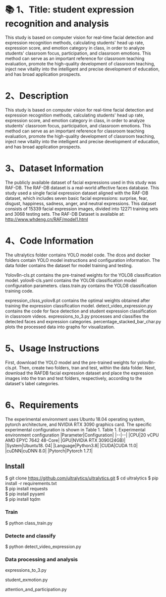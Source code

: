 # 📚 1、Title: student expression recognition and analysis

This study is based on computer vision for real-time facial detection and expression recognition methods, calculating students' head up rate, expression score, and emotion category in class, in order to analyze students' classroom focus, participation, and classroom emotions. This method can serve as an important reference for classroom teaching evaluation, promote the high-quality development of classroom teaching, inject new vitality into the intelligent and precise development of education, and has broad application prospects.

# 2、Description

This study is based on computer vision for real-time facial detection and expression recognition methods, calculating students' head up rate, expression score, and emotion category in class, in order to analyze students' classroom focus, participation, and classroom emotions. This method can serve as an important reference for classroom teaching evaluation, promote the high-quality development of classroom teaching, inject new vitality into the intelligent and precise development of education, and has broad application prospects.

# 3、Dataset Information

The publicly available dataset of facial expressions used in this study was RAF-DB. The RAF-DB dataset is a real-world affective faces database. This study used a single facial expression dataset aligned with the RAF-DB dataset, which includes seven basic facial expressions: surprise, fear, disgust, happiness, sadness, anger, and neutral expressions. This dataset consists of 15339 facial expression images, divided into 12271 training sets and 3068 testing sets.
The RAF-DB Dataset is available at: http://www.whdeng.cn/RAF/model1.html

# 4、Code Information

The ultralytics folder contains YOLO model code. The dcos and docker folders contain YOLO model instructions and configuration information. The data folder contains the dataset for model training and testing.

Yolov8n-cls.pt contains the pre-trained weights for the YOLO8 classification model. yolov8-cls.yaml contains the YOLO8 classification model configuration parameters. class.train.py contains the YOLO8 classification training code.

expression_clsss_yolov8.pt contains the optimal weights obtained after training the expression classification model. detect_video_expression.py contains the code for face detection and student expression classification in classroom videos. expressions_to_3.py processes and classifies the detected faces and expression categories. percentage_stacked_bar_char.py plots the processed data into graphs for visualization.

# 5、Usage Instructions
First, download the YOLO model and the pre-trained weights for yolov8n-cls.pt. Then, create two folders, tran and test, within the data folder. Next, download the RAFDB facial expression dataset and place the expression images into the tran and test folders, respectively, according to the dataset's label categories.

# 6、Requirements

The experimental environment uses Ubuntu 18.04 operating system, pytorch architecture, and NVIDIA RTX 3090 graphics card. The specific experimental configuration is shown in Table 1.
Table 1. Experimental environment configuration
|Parameter|Configuration|
|--|--|
|CPU|20 vCPU AMD EPYC 7642 48-Core|
|GPU|NVIDIA RTX 3090(24GB)|
|System|Ubuntu18. 04|
|Language|Python3.8|
|CUDA|CUDA 11.0|
|cuDNN|cuDNN 8.0|
|Pytorch|Pytorch 1.7.1|

## Install
$ git clone https://github.com/ultralytics/ultralytics.git
$ cd ultralytics
$ pip install -r requirements.txt  
$ pip install requests  
$ pip install pyyaml  
$ pip install tqdm  

### Train
$ python class_train.py

### Detecte and classify
$ python detect_video_expression.py

### Data processing and analysis
expressions_to_3.py

student_exmotion.py

attention_and_participation.py



